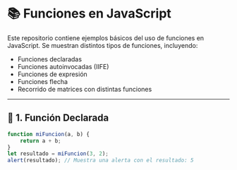 # 📚 Funciones en JavaScript

Este repositorio contiene ejemplos básicos del uso de funciones en JavaScript. Se muestran distintos tipos de funciones, incluyendo:

- Funciones declaradas
- Funciones autoinvocadas (IIFE)
- Funciones de expresión
- Funciones flecha
- Recorrido de matrices con distintas funciones

---

## 🔹 1. Función Declarada

```javascript
function miFuncion(a, b) {
    return a + b;
}
let resultado = miFuncion(3, 2);
alert(resultado); // Muestra una alerta con el resultado: 5

